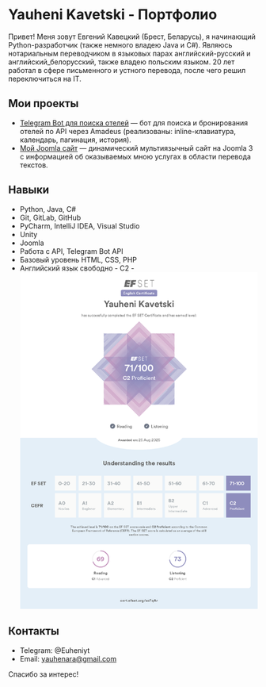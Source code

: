 # Yauheni Kavetski - Портфолио

Привет! Меня зовут Евгений Кавецкий (Брест, Беларусь), я начинающий Python-разработчик (также немного владею Java и C#). 
Являюсь нотариальным переводчиком в языковых парах английский-русский и английский_белорусский, также владею польским языком.
20 лет работал в сфере письменного и устного перевода, после чего решил переключиться на IT.

## Мои проекты

- [Telegram Bot для поиска отелей](https://github.com/yauheni-kavetski/yauheni_kavetski_telegram_bot_hotels) — бот для поиска и бронирования отелей по API через Amadeus (реализованы: inline-клавиатура, календарь, пагинация, история).
- [Мой Joomla сайт](https://beltran.by) — динамический мультиязычный сайт на Joomla 3 с информацией об оказываемых мною услугах в области перевода текстов.

## Навыки

- Python, Java, C#
- Git, GitLab, GitHub
- PyCharm, IntelliJ IDEA, Visual Studio
- Unity
- Joomla
- Работа с API, Telegram Bot API
- Базовый уровень HTML, CSS, PHP
- Английский язык свободно - C2 - ![Сертификат C2 Proficient](./C2_Proficilent_EF_SET_Certificate.png)
   

## Контакты

- Telegram: @Euheniyt
- Email: yauhenara@gmail.com

Спасибо за интерес!

